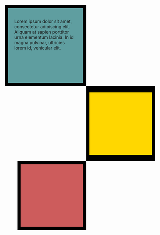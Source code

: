 <!DOCTYPE html>
<html>
<head>
  <meta charset="UTF-8">
  <meta name="viewport" content="width=device-width, initial-scale=1">
  <title>box model</title>
  <style>
   .first { background-color: cadetblue;
    width: 200px;
    height: 200px;
    border: 10px solid black;
    padding: 20px;
   }
    .second { 
      background-color: gold;
    width: 200px;
    height: 200px;
    border: solid black;
    border-width:20px 10px ;
    margin-left: 260px;
    }
    .third
    { background-color: indianred;
    width: 200px;
    height: 200px;
    border: 10px solid black;
  margin-left: 40px;
   }
    
    
    
  </style>
  
</head>
<body>
  
  <div class="first">
    <p>
    Lorem ipsum dolor sit amet, consectetur adipiscing elit.
Aliquam at sapien porttitor urna elementum lacinia. In id magna pulvinar, ultricies lorem id, vehicular elit.
    </p>
    
  </div>
  <div class="second">
    
    
    
  </div>
  <div class="third">
    
    
  </div>

</body>
</html>
